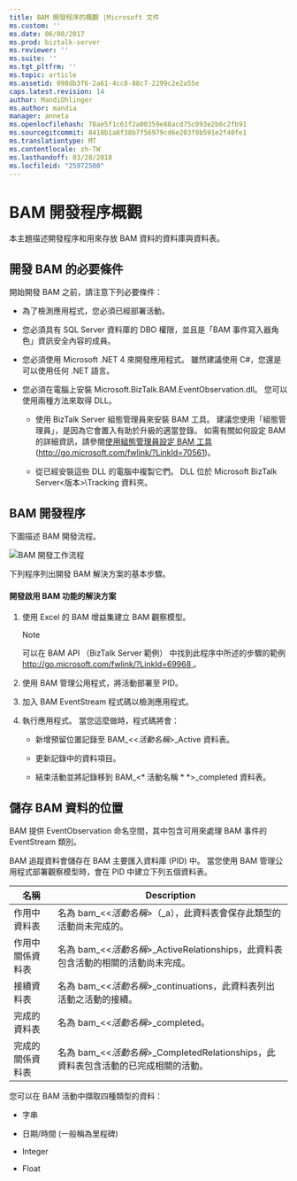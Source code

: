 ```yaml
---
title: BAM 開發程序的概觀 |Microsoft 文件
ms.custom: ''
ms.date: 06/08/2017
ms.prod: biztalk-server
ms.reviewer: ''
ms.suite: ''
ms.tgt_pltfrm: ''
ms.topic: article
ms.assetid: 098db3f6-2a61-4cc8-88c7-2299c2e2a55e
caps.latest.revision: 14
author: MandiOhlinger
ms.author: mandia
manager: anneta
ms.openlocfilehash: 78ae5f1c61f2a00359e88acd75c093e2b6c2fb91
ms.sourcegitcommit: 8418b1a8f38b7f56979cd6e203f0b591e2f40fe1
ms.translationtype: MT
ms.contentlocale: zh-TW
ms.lasthandoff: 03/28/2018
ms.locfileid: "25972500"
---
```

# <a name="overview-of-the-bam-development-process"></a>BAM 開發程序概觀
本主題描述開發程序和用來存放 BAM 資料的資料庫與資料表。  
  
## <a name="prerequisites-for-developing-with-bam"></a>開發 BAM 的必要條件  
 開始開發 BAM 之前，請注意下列必要條件：  
  
-   為了檢測應用程式，您必須已經部署活動。  
  
-   您必須具有 SQL Server 資料庫的 DBO 權限，並且是「BAM 事件寫入器角色」資訊安全內容的成員。  
  
-   您必須使用 Microsoft .NET 4 來開發應用程式。 雖然建議使用 C#，您還是可以使用任何 .NET 語言。  
  
-   您必須在電腦上安裝 Microsoft.BizTalk.BAM.EventObservation.dll。 您可以使用兩種方法來取得 DLL。  
  
    -   使用 BizTalk Server 組態管理員來安裝 BAM 工具。 建議您使用「組態管理員」，是因為它會置入有助於升級的適當登錄。 如需有關如何設定 BAM 的詳細資訊，請參閱[使用組態管理員設定 BAM 工具](http://go.microsoft.com/fwlink/?LinkId=70561)(http://go.microsoft.com/fwlink/?LinkId=70561)。  
  
    -   從已經安裝這些 DLL 的電腦中複製它們。 DLL 位於 Microsoft BizTalk Server\<版本\>\Tracking 資料夾。  
  
## <a name="bam-development-process"></a>BAM 開發程序  
 下圖描述 BAM 開發流程。  
  
 ![BAM 開發工作流程](../core/media/dwb-bamdevelopmentflowc.gif "dwb_bamdevelopmentflowc")  
  
 下列程序列出開發 BAM 解決方案的基本步驟。  
  
#### <a name="to-develop-a-bam-enabled-solution"></a>開發啟用 BAM 功能的解決方案  
  
1.  使用 Excel 的 BAM 增益集建立 BAM 觀察模型。  
  
    > [!NOTE]
    >  可以在 BAM API （BizTalk Server 範例） 中找到此程序中所述的步驟的範例[ http://go.microsoft.com/fwlink/?LinkId=69968 ](http://go.microsoft.com/fwlink/?LinkId=69968)。  
  
2.  使用 BAM 管理公用程式，將活動部署至 PID。  
  
3.  加入 BAM EventStream 程式碼以檢測應用程式。  
  
4.  執行應用程式。 當您這麼做時，程式碼將會：  
  
    -   新增預留位置記錄至 BAM_<\<*活動名稱*\>_Active 資料表。  
  
    -   更新記錄中的資料項目。  
  
    -   結束活動並將記錄移到 BAM_\<* 活動名稱 * *\>_completed 資料表。  
  
## <a name="where-bam-data-is-stored"></a>儲存 BAM 資料的位置  
 BAM 提供 EventObservation 命名空間，其中包含可用來處理 BAM 事件的 EventStream 類別。  
  
 BAM 追蹤資料會儲存在 BAM 主要匯入資料庫 (PID) 中。 當您使用 BAM 管理公用程式部署觀察模型時，會在 PID 中建立下列五個資料表。  
  
|名稱|Description|  
|----------|-----------------|  
|作用中資料表|名為 bam_<\<*活動名稱*\>（_a），此資料表會保存此類型的活動尚未完成的。|  
|作用中關係資料表|名為 bam_<\<*活動名稱*\>_ActiveRelationships，此資料表包含活動的相關的活動尚未完成。|  
|接續資料表|名為 bam_<\<*活動名稱*\>_continuations，此資料表列出活動之活動的接續。|  
|完成的資料表|名為 bam_<\<*活動名稱*\>_completed。|  
|完成的關係資料表|名為 bam_<\<*活動名稱*\>_CompletedRelationships，此資料表包含活動的已完成相關的活動。|  
  
 您可以在 BAM 活動中擷取四種類型的資料：  
  
-   字串  
  
-   日期/時間 (一般稱為里程碑)  
  
-   Integer  
  
-   Float